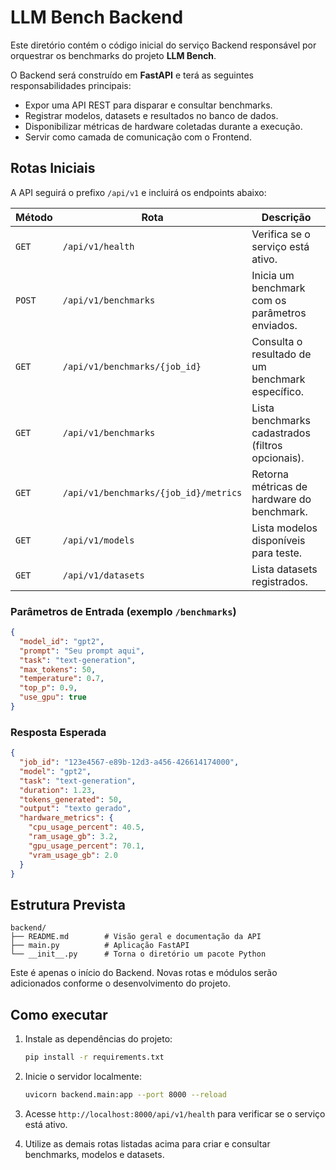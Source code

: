 # LLM Bench Backend

Este diretório contém o código inicial do serviço Backend responsável por orquestrar os benchmarks do projeto **LLM Bench**.

O Backend será construído em **FastAPI** e terá as seguintes responsabilidades principais:

- Expor uma API REST para disparar e consultar benchmarks.
- Registrar modelos, datasets e resultados no banco de dados.
- Disponibilizar métricas de hardware coletadas durante a execução.
- Servir como camada de comunicação com o Frontend.

## Rotas Iniciais

A API seguirá o prefixo `/api/v1` e incluirá os endpoints abaixo:

| Método | Rota                           | Descrição                                               |
|-------|--------------------------------|---------------------------------------------------------|
| `GET` | `/api/v1/health`               | Verifica se o serviço está ativo.                       |
| `POST`| `/api/v1/benchmarks`           | Inicia um benchmark com os parâmetros enviados.         |
| `GET` | `/api/v1/benchmarks/{job_id}`  | Consulta o resultado de um benchmark específico.        |
| `GET` | `/api/v1/benchmarks`           | Lista benchmarks cadastrados (filtros opcionais).       |
| `GET` | `/api/v1/benchmarks/{job_id}/metrics` | Retorna métricas de hardware do benchmark.      |
| `GET` | `/api/v1/models`               | Lista modelos disponíveis para teste.                   |
| `GET` | `/api/v1/datasets`             | Lista datasets registrados.                             |

### Parâmetros de Entrada (exemplo `/benchmarks`)

```json
{
  "model_id": "gpt2",
  "prompt": "Seu prompt aqui",
  "task": "text-generation",
  "max_tokens": 50,
  "temperature": 0.7,
  "top_p": 0.9,
  "use_gpu": true
}
```

### Resposta Esperada

```json
{
  "job_id": "123e4567-e89b-12d3-a456-426614174000",
  "model": "gpt2",
  "task": "text-generation",
  "duration": 1.23,
  "tokens_generated": 50,
  "output": "texto gerado",
  "hardware_metrics": {
    "cpu_usage_percent": 40.5,
    "ram_usage_gb": 3.2,
    "gpu_usage_percent": 70.1,
    "vram_usage_gb": 2.0
  }
}
```

## Estrutura Prevista

```
backend/
├── README.md        # Visão geral e documentação da API
├── main.py          # Aplicação FastAPI
└── __init__.py      # Torna o diretório um pacote Python
```

Este é apenas o início do Backend. Novas rotas e módulos serão adicionados conforme o desenvolvimento do projeto.

## Como executar

1. Instale as dependências do projeto:

   ```bash
   pip install -r requirements.txt
   ```

2. Inicie o servidor localmente:

   ```bash
   uvicorn backend.main:app --port 8000 --reload
   ```

3. Acesse `http://localhost:8000/api/v1/health` para verificar se o serviço está ativo.
4. Utilize as demais rotas listadas acima para criar e consultar benchmarks, modelos e datasets.

